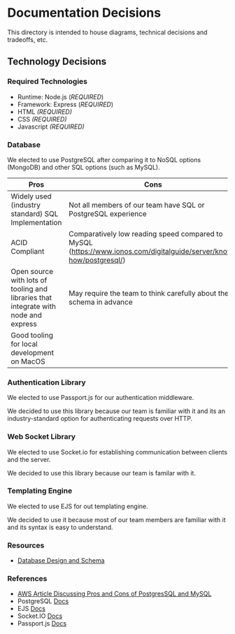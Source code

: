 # Documentation Decisions

This directory is intended to house diagrams, technical decisions and tradeoffs, etc.

## Technology Decisions

### Required Technologies

- Runtime: Node.js (*REQUIRED*)
- Framework: Express (*REQUIRED*)
- HTML *(REQUIRED)*
- CSS *(REQUIRED)*
- Javascript *(REQUIRED)*

### Database

We elected to use PostgreSQL after comparing it to NoSQL options (MongoDB) and other SQL options (such as MySQL).

| Pros                                                                                | Cons                                                                                                               |
| ----------------------------------------------------------------------------------- | ------------------------------------------------------------------------------------------------------------------ |
| Widely used (industry standard) SQL Implementation                                  | Not all members of our team have SQL or PostgreSQL experience                                                      |
| ACID Compliant                                                                      | Comparatively low reading speed compared to MySQL (https://www.ionos.com/digitalguide/server/know-how/postgresql/) |
| Open source with lots of tooling and libraries that integrate with node and express | May require the team to think carefully about the schema in advance                                                |
| Good tooling for local development on MacOS                                         |                                                                                                                    |

### Authentication Library

We elected to use Passport.js for our authentication middleware.

We decided to use this library because our team is familiar with it and its an industry-standard option for authenticating requests over HTTP.

### Web Socket Library

We elected to use Socket.io for establishing communication between clients and the server.

We decided to use this library because our team is familar with it.

### Templating Engine

We elected to use EJS for out templating engine.

We decided to use it because most of our team members are familiar with it and its syntax is easy to understand.

### Resources

- [Database Design and Schema](https://app.diagrams.net/#G17hR_xSGP90rC-pllEnbJ8A7NLXeNjATB)

### References

- [AWS Article Discussing Pros and Cons of PostgresSQL and MySQL](https://aws.amazon.com/compare/the-difference-between-mysql-vs-postgresql/#:~:text=PostgreSQL%20is%20an%20object%2Drelational%20database%20management%20system.&text=MySQL%20has%20limited%20support%20of,stored%20procedures%20in%20multiple%20languages.)
- PostgreSQL [Docs](https://www.postgresql.org/docs/)
- EJS [Docs](https://ejs.co/#docs)
- Socket.IO [Docs](https://socket.io/docs/v4/)
- Passport.js [Docs](https://www.passportjs.org/docs/)

